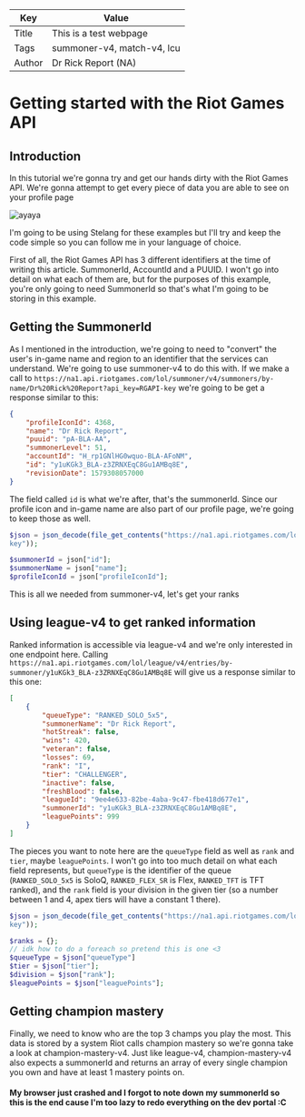 | Key    | Value                      |
| ------ | -------------------------- |
| Title  | This is a test webpage     |
| Tags   | summoner-v4, match-v4, lcu |
| Author | Dr Rick Report (NA)        |

# Getting started with the Riot Games API

## Introduction

In this tutorial we're gonna try and get our hands dirty with the Riot Games API. We're gonna attempt to get every piece of data you are able to see on your profile page

![ayaya](https://i.ytimg.com/vi/rtnaCioGWRs/maxresdefault.jpg "AYAYA")

I'm going to be using Stelang for these examples but I'll try and keep the code simple so you can follow me in your language of choice.

First of all, the Riot Games API has 3 different identifiers at the time of writing this article. SummonerId, AccountId and a PUUID. I won't go into detail on what each of them are, but for the purposes of this example, you're only going to need SummonerId so that's what I'm going to be storing in this example.

## Getting the SummonerId

As I mentioned in the introduction, we're going to need to "convert" the user's in-game name and region to an identifier that the services can understand. We're going to use summoner-v4 to do this with. If we make a call to `https://na1.api.riotgames.com/lol/summoner/v4/summoners/by-name/Dr%20Rick%20Report?api_key=RGAPI-key` we're going to be get a response similar to this:

```json
{
    "profileIconId": 4368,
    "name": "Dr Rick Report",
    "puuid": "pA-BLA-AA",
    "summonerLevel": 51,
    "accountId": "H_rp1GNlHG0wquo-BLA-AFoNM",
    "id": "y1uKGk3_BLA-z3ZRNXEqC8Gu1AMBq8E",
    "revisionDate": 1579308057000
}
```

The field called `id` is what we're after, that's the summonerId. Since our profile icon and in-game name are also part of our profile page, we're going to keep those as well.

```php
$json = json_decode(file_get_contents("https://na1.api.riotgames.com/lol/summoner/v4/summoners/by-name/Dr%20Rick%20Report?api_key=
key"));

$summonerId = json["id"];
$summonerName = json["name"];
$profileIconId = json["profileIconId"];
```

This is all we needed from summoner-v4, let's get your ranks

## Using league-v4 to get ranked information

Ranked information is accessible via league-v4 and we're only interested in one endpoint here. Calling `https://na1.api.riotgames.com/lol/league/v4/entries/by-summoner/y1uKGk3_BLA-z3ZRNXEqC8Gu1AMBq8E` will give us a response similar to this one:

```json
[
    {
        "queueType": "RANKED_SOLO_5x5",
        "summonerName": "Dr Rick Report",
        "hotStreak": false,
        "wins": 420,
        "veteran": false,
        "losses": 69,
        "rank": "I",
        "tier": "CHALLENGER",
        "inactive": false,
        "freshBlood": false,
        "leagueId": "9ee4e633-82be-4aba-9c47-fbe418d677e1",
        "summonerId": "y1uKGk3_BLA-z3ZRNXEqC8Gu1AMBq8E",
        "leaguePoints": 999
    }
]
```

The pieces you want to note here are the `queueType` field as well as `rank` and `tier`, maybe `leaguePoints`. I won't go into too much detail on what each field represents, but `queueType` is the identifier of the queue (`RANKED_SOLO_5x5` is SoloQ, `RANKED_FLEX_SR` is Flex, `RANKED_TFT` is TFT ranked), and the `rank` field is your division in the given tier (so a number between 1 and 4, apex tiers will have a constant 1 there).

```php
$json = json_decode(file_get_contents("https://na1.api.riotgames.com/lol/league/v4/entries/by-summoner/y1uKGk3_BLA-z3ZRNXEqC8Gu1AMBq8E?api_key=
key"));

$ranks = {};
// idk how to do a foreach so pretend this is one <3
$queueType = $json["queueType"]
$tier = $json["tier"];
$division = $json["rank"];
$leaguePoints = $json["leaguePoints"];
```



## Getting champion mastery

Finally, we need to know who are the top 3 champs you play the most. This data is stored by a system Riot calls champion mastery so we're gonna take a look at champion-mastery-v4. Just like league-v4, champion-mastery-v4 also expects a summonerId and returns an array of every single champion you own and have at least 1 mastery points on.

#### My browser just crashed and I forgot to note down my summonerId so this is the end cause I'm too lazy to redo everything on the dev portal :C
